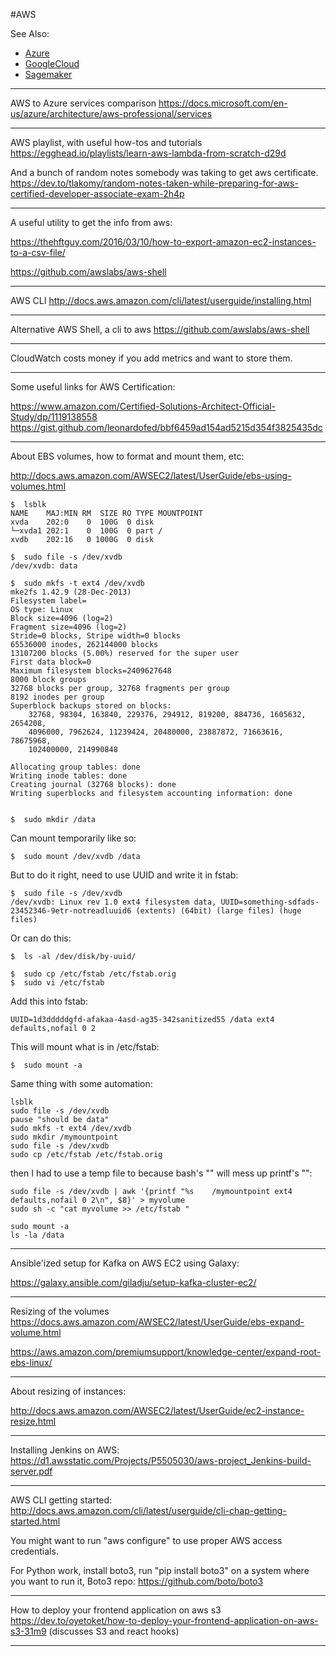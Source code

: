 #AWS

See Also:

- [Azure](Azure.md)
- [GoogleCloud](GoogleCloud.md)
- [Sagemaker](Sagemaker.md)


---

AWS to Azure services comparison
https://docs.microsoft.com/en-us/azure/architecture/aws-professional/services

---

AWS playlist, with useful how-tos and tutorials
https://egghead.io/playlists/learn-aws-lambda-from-scratch-d29d

And a bunch of random notes somebody was taking to get aws certificate.
https://dev.to/tlakomy/random-notes-taken-while-preparing-for-aws-certified-developer-associate-exam-2h4p

---

A useful utility to get the info from aws:

https://thehftguy.com/2016/03/10/how-to-export-amazon-ec2-instances-to-a-csv-file/

https://github.com/awslabs/aws-shell

---

AWS CLI
http://docs.aws.amazon.com/cli/latest/userguide/installing.html

---

Alternative AWS Shell, a cli to aws
https://github.com/awslabs/aws-shell

---

CloudWatch costs money if you add metrics and want to store them.

---

Some useful links for AWS Certification:

https://www.amazon.com/Certified-Solutions-Architect-Official-Study/dp/1119138558
https://gist.github.com/leonardofed/bbf6459ad154ad5215d354f3825435dc

---

About EBS volumes, how to format and mount them, etc:

http://docs.aws.amazon.com/AWSEC2/latest/UserGuide/ebs-using-volumes.html

    $  lsblk
    NAME    MAJ:MIN RM  SIZE RO TYPE MOUNTPOINT
    xvda    202:0    0  100G  0 disk 
    └─xvda1 202:1    0  100G  0 part /
    xvdb    202:16   0 1000G  0 disk 
    
    $  sudo file -s /dev/xvdb
    /dev/xvdb: data
    
    $  sudo mkfs -t ext4 /dev/xvdb
    mke2fs 1.42.9 (28-Dec-2013)
    Filesystem label=
    OS type: Linux
    Block size=4096 (log=2)
    Fragment size=4096 (log=2)
    Stride=0 blocks, Stripe width=0 blocks
    65536000 inodes, 262144000 blocks
    13107200 blocks (5.00%) reserved for the super user
    First data block=0
    Maximum filesystem blocks=2409627648
    8000 block groups
    32768 blocks per group, 32768 fragments per group
    8192 inodes per group
    Superblock backups stored on blocks: 
    	32768, 98304, 163840, 229376, 294912, 819200, 884736, 1605632, 2654208, 
    	4096000, 7962624, 11239424, 20480000, 23887872, 71663616, 78675968, 
    	102400000, 214990848
    
    Allocating group tables: done                            
    Writing inode tables: done                            
    Creating journal (32768 blocks): done
    Writing superblocks and filesystem accounting information: done     

 
    $  sudo mkdir /data

Can mount temporarily like so:
    
    $  sudo mount /dev/xvdb /data

But to do it right, need to use UUID and write it in fstab:

    $  sudo file -s /dev/xvdb
    /dev/xvdb: Linux rev 1.0 ext4 filesystem data, UUID=something-sdfads-23452346-9etr-notreadluuid6 (extents) (64bit) (large files) (huge files)

Or can do this:

    $  ls -al /dev/disk/by-uuid/

    $  sudo cp /etc/fstab /etc/fstab.orig
    $  sudo vi /etc/fstab

Add this into fstab:

    UUID=1d3dddddgfd-afakaa-4asd-ag35-342sanitized55 /data ext4 defaults,nofail 0 2

This will mount what is in /etc/fstab:
        
    $  sudo mount -a

Same thing with some automation:

    lsblk
    sudo file -s /dev/xvdb
    pause "should be data"
    sudo mkfs -t ext4 /dev/xvdb
    sudo mkdir /mymountpoint
    sudo file -s /dev/xvdb
    sudo cp /etc/fstab /etc/fstab.orig

then I had to use a temp file to because bash's "" will mess up printf's "":
    
    sudo file -s /dev/xvdb | awk '{printf "%s    /mymountpoint ext4 defaults,nofail 0 2\n", $8}' > myvolume
    sudo sh -c "cat myvolume >> /etc/fstab "
    
    sudo mount -a
    ls -la /data

---

Ansible'ized setup for Kafka on AWS EC2 using Galaxy:

https://galaxy.ansible.com/giladju/setup-kafka-cluster-ec2/

---

Resizing of the volumes
https://docs.aws.amazon.com/AWSEC2/latest/UserGuide/ebs-expand-volume.html

https://aws.amazon.com/premiumsupport/knowledge-center/expand-root-ebs-linux/


---

About resizing of instances:

http://docs.aws.amazon.com/AWSEC2/latest/UserGuide/ec2-instance-resize.html

---

Installing Jenkins on AWS:
https://d1.awsstatic.com/Projects/P5505030/aws-project_Jenkins-build-server.pdf

---

AWS CLI getting started:
http://docs.aws.amazon.com/cli/latest/userguide/cli-chap-getting-started.html

You might want to run "aws configure" to use proper AWS access credentials.

For Python work, install boto3, run "pip install boto3" on a system where you want to run it,
Boto3 repo: https://github.com/boto/boto3

---

How to deploy your frontend application on aws s3
https://dev.to/oyetoket/how-to-deploy-your-frontend-application-on-aws-s3-31m9
(discusses S3 and react hooks)

---
